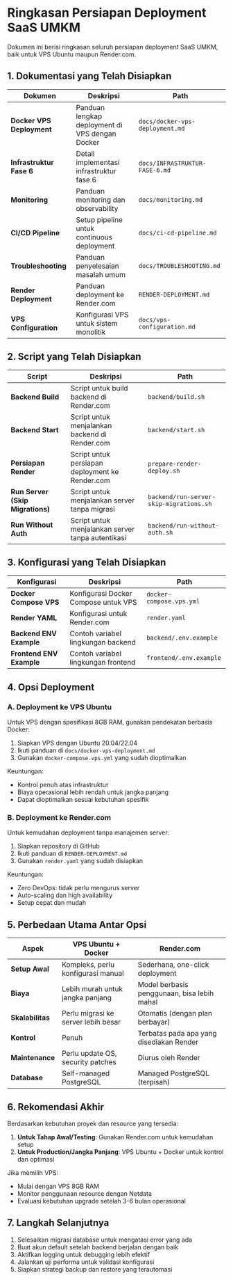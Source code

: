 # Ringkasan Persiapan Deployment SaaS UMKM

Dokumen ini berisi ringkasan seluruh persiapan deployment SaaS UMKM, baik untuk VPS Ubuntu maupun Render.com.

## 1. Dokumentasi yang Telah Disiapkan

| Dokumen                   | Deskripsi                                       | Path                            |
| ------------------------- | ----------------------------------------------- | ------------------------------- |
| **Docker VPS Deployment** | Panduan lengkap deployment di VPS dengan Docker | `docs/docker-vps-deployment.md` |
| **Infrastruktur Fase 6**  | Detail implementasi infrastruktur fase 6        | `docs/INFRASTRUKTUR-FASE-6.md`  |
| **Monitoring**            | Panduan monitoring dan observability            | `docs/monitoring.md`            |
| **CI/CD Pipeline**        | Setup pipeline untuk continuous deployment      | `docs/ci-cd-pipeline.md`        |
| **Troubleshooting**       | Panduan penyelesaian masalah umum               | `docs/TROUBLESHOOTING.md`       |
| **Render Deployment**     | Panduan deployment ke Render.com                | `RENDER-DEPLOYMENT.md`          |
| **VPS Configuration**     | Konfigurasi VPS untuk sistem monolitik          | `docs/vps-configuration.md`     |

## 2. Script yang Telah Disiapkan

| Script                           | Deskripsi                                         | Path                                    |
| -------------------------------- | ------------------------------------------------- | --------------------------------------- |
| **Backend Build**                | Script untuk build backend di Render.com          | `backend/build.sh`                      |
| **Backend Start**                | Script untuk menjalankan backend di Render.com    | `backend/start.sh`                      |
| **Persiapan Render**             | Script untuk persiapan deployment ke Render.com   | `prepare-render-deploy.sh`              |
| **Run Server (Skip Migrations)** | Script untuk menjalankan server tanpa migrasi     | `backend/run-server-skip-migrations.sh` |
| **Run Without Auth**             | Script untuk menjalankan server tanpa autentikasi | `backend/run-without-auth.sh`           |

## 3. Konfigurasi yang Telah Disiapkan

| Konfigurasi              | Deskripsi                            | Path                     |
| ------------------------ | ------------------------------------ | ------------------------ |
| **Docker Compose VPS**   | Konfigurasi Docker Compose untuk VPS | `docker-compose.vps.yml` |
| **Render YAML**          | Konfigurasi untuk Render.com         | `render.yaml`            |
| **Backend ENV Example**  | Contoh variabel lingkungan backend   | `backend/.env.example`   |
| **Frontend ENV Example** | Contoh variabel lingkungan frontend  | `frontend/.env.example`  |

## 4. Opsi Deployment

### A. Deployment ke VPS Ubuntu

Untuk VPS dengan spesifikasi 8GB RAM, gunakan pendekatan berbasis Docker:

1. Siapkan VPS dengan Ubuntu 20.04/22.04
2. Ikuti panduan di `docs/docker-vps-deployment.md`
3. Gunakan `docker-compose.vps.yml` yang sudah dioptimalkan

Keuntungan:

- Kontrol penuh atas infrastruktur
- Biaya operasional lebih rendah untuk jangka panjang
- Dapat dioptimalkan sesuai kebutuhan spesifik

### B. Deployment ke Render.com

Untuk kemudahan deployment tanpa manajemen server:

1. Siapkan repository di GitHub
2. Ikuti panduan di `RENDER-DEPLOYMENT.md`
3. Gunakan `render.yaml` yang sudah disiapkan

Keuntungan:

- Zero DevOps: tidak perlu mengurus server
- Auto-scaling dan high availability
- Setup cepat dan mudah

## 5. Perbedaan Utama Antar Opsi

| Aspek            | VPS Ubuntu + Docker                 | Render.com                                  |
| ---------------- | ----------------------------------- | ------------------------------------------- |
| **Setup Awal**   | Kompleks, perlu konfigurasi manual  | Sederhana, one-click deployment             |
| **Biaya**        | Lebih murah untuk jangka panjang    | Model berbasis penggunaan, bisa lebih mahal |
| **Skalabilitas** | Perlu migrasi ke server lebih besar | Otomatis (dengan plan berbayar)             |
| **Kontrol**      | Penuh                               | Terbatas pada apa yang disediakan Render    |
| **Maintenance**  | Perlu update OS, security patches   | Diurus oleh Render                          |
| **Database**     | Self-managed PostgreSQL             | Managed PostgreSQL (terpisah)               |

## 6. Rekomendasi Akhir

Berdasarkan kebutuhan proyek dan resource yang tersedia:

1. **Untuk Tahap Awal/Testing**: Gunakan Render.com untuk kemudahan setup
2. **Untuk Production/Jangka Panjang**: VPS Ubuntu + Docker untuk kontrol dan optimasi

Jika memilih VPS:

- Mulai dengan VPS 8GB RAM
- Monitor penggunaan resource dengan Netdata
- Evaluasi kebutuhan upgrade setelah 3-6 bulan operasional

## 7. Langkah Selanjutnya

1. Selesaikan migrasi database untuk mengatasi error yang ada
2. Buat akun default setelah backend berjalan dengan baik
3. Aktifkan logging untuk debugging lebih efektif
4. Jalankan uji performa untuk validasi konfigurasi
5. Siapkan strategi backup dan restore yang terautomasi
